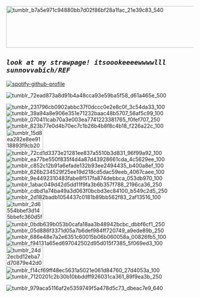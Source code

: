 
<img width="511" height="112" alt="tumblr_b7a5e971c94880bb7d02f86bf28a1fac_21e39c83_540" src="https://github.com/user-attachments/assets/b1ee7c70-387a-4dfc-be98-4f0b4e015f40" />

## ***`look at my strawpage! itsoookeeeewwwwlll sunnovvabich/REF`***

[![spotify-github-profile](https://spotify-github-profile.kittinanx.com/api/view?uid=tiv2cee8j0kzej2ogaybptqn9&cover_image=true&theme=natemoo-re&show_offline=false&background_color=920743&interchange=false&bar_color=ed2c89&bar_color_cover=false)](https://github.com/kittinan/spotify-github-profile)

![tumblr_72ead873a8d91b4a48cca93e59ba5f58_d61a465e_500](https://github.com/user-attachments/assets/f6b198f0-2bb4-49a4-b56f-801f14064dc0)


![tumblr_231796cb0902abbc37f0dccc0e2e8c0f_3c54da33_100](https://github.com/user-attachments/assets/2d828c56-4b56-4f86-8780-dc7df31afd4c)
![tumblr_39a94a8e906e351e71232baac48b5707_56af5c99_100](https://github.com/user-attachments/assets/cecce1d8-7875-4855-83f1-ada0497e1d98)
![tumblr_070411cab70a3e003ea7741223381765_f0fef707_250](https://github.com/user-attachments/assets/da8ff73b-da4a-4324-92f4-7c529ceb92e9)
![tumblr_823b77e0d4b70ec7c1b26b4b8f8c4b18_f226a22c_100](https://github.com/user-attachments/assets/66786678-d542-4050-aa67-4493098f63e0)
<img width="99" height="56" alt="tumblr_15d8ea282e8ee9118893f9cb2004ad91_563be48c_100" src="https://github.com/user-attachments/assets/b9f13559-9674-4715-9333-9ed14971daa3" />
![tumblr_72cd1d3373e21281ee837a5510b3d831_96f99a92_100](https://github.com/user-attachments/assets/cbecd96d-7b2a-4b5f-b935-1bddc9cc303b)
![tumblr_ea77be550f835f4d4a87d43928661cda_4c5629ee_100](https://github.com/user-attachments/assets/ed958541-28d3-485d-9aa0-afff726ab722)
![tumblr_c852c12b91a6efade132b93ee2494435_b400a8ef_100](https://github.com/user-attachments/assets/e33fe961-7693-4065-9ab9-260e3d3f751c)
![tumblr_626b234529f25ee19d218cd5dac59eeb_4067caee_100](https://github.com/user-attachments/assets/0ecedcd3-7df7-4cfe-ad48-4bf48c3a6a9a)
![tumblr_9e4492310483fabe8f517fa874debbca_053db970_100](https://github.com/user-attachments/assets/b884e84c-064d-4dce-b4f9-d98c192737cf)
![tumblr_1abac049d42d5dd11f9fa3b6b357f788_2196ca36_250](https://github.com/user-attachments/assets/5deddf02-1072-40c5-af50-452cc240c4c6)
![tumblr_cdbd1a74ba49a3d063f0bcbd3ec84100_b549c2d5_250](https://github.com/user-attachments/assets/90da86ae-cc72-481c-ab50-bb8de8f424e7)
![tumblr_2d182badb1054437c0181b89bb562f83_2af13516_100](https://github.com/user-attachments/assets/6b2c4c01-09f7-4a10-8d5a-ef3339b56e51)
<img width="99" height="56" alt="tumblr_2d6554bbef3d145bbefc360d5f0ba764_5c863b1f_100" src="https://github.com/user-attachments/assets/cc91e936-ccd6-4399-972c-9a7fe31cc2e5" />
![tumblr_0bdb639b053b0cafa18aa3b48942bcbc_dbbf6cf1_250](https://github.com/user-attachments/assets/8ddb252d-bd82-40ab-9b82-29549fd3e183)
![tumblr_05d886f3371d05a7b6def984ff720749_a9ede89b_250](https://github.com/user-attachments/assets/61ae8466-3301-45bd-97a1-6fad1fb55394)
![tumblr_686e48e7a2e6351c60015b06b060058a_00826fb5_100](https://github.com/user-attachments/assets/13c11ba0-0a52-4ade-978d-8764f8e23044)
![tumblr_f94131a65ed697042502d95d015f7385_5f069ed3_100](https://github.com/user-attachments/assets/752abb42-66cb-4a83-b3f5-6fb58b27f453)
<img width="99" height="56" alt="tumblr_24d2ecbd12eba7d70879e42d06d3c0f6_38104997_100" src="https://github.com/user-attachments/assets/94716020-a5b2-44fa-ab6b-7a82c46797d6" />
![tumblr_f14cf69ff48ec5631a5021e061d84760_27d4053a_100](https://github.com/user-attachments/assets/6336ebe2-bdfa-4dce-b81d-a54879f283ef)
![tumblr_7120201c2b30b10bbddff926031ca361_89f9ea3b_250](https://github.com/user-attachments/assets/5b31e20b-c01d-4eb8-b966-0f4ab5435857)


![tumblr_979aca5116af2e5359749f5a478d5c73_dbeac7e9_640](https://github.com/user-attachments/assets/62e99b42-8d87-4f75-97fa-37707cb5cb08)
